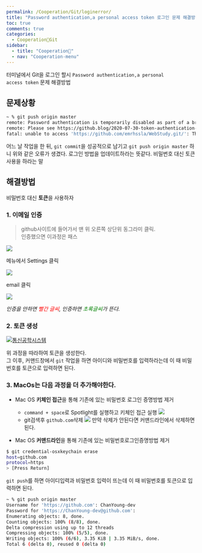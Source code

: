 ```yaml
---
permalink: /Cooperation/Git/loginerror/
title: "Password authentication,a personal access token 로그인 문제 해결방법"
toc: true
comments: true
categories:
  - Cooperation🐸Git
sidebar:
  - title: "Cooperation🐸"
  - nav: "Cooperation-menu"
---
```

터미널에서 Git을 로그인 할시 <code>Password authentication,a personal access token</code> 문제 해결방법

## 문제상황

```sh
~ % git push origin master
remote: Password authentication is temporarily disabled as part of a brownout. Please use a personal access token instead.
remote: Please see https://github.blog/2020-07-30-token-authentication-requirements-for-api-and-git-operations/ for more information.
fatal: unable to access 'https://github.com/emrhssla/WebStudy.git/': The requested URL returned error: 403
```

어느 날 작업을 한 뒤, `git commit`을 성공적으로 남기고 `git push origin master` 하니 위와 같은 오류가 생겼다. 로그인 방법을 업데이트하라는 뜻같다. 비밀번호 대신 토큰사용을 하라는 말

## 해결방법

비밀번호 대신 **토큰**을 사용하자

### 1. 이메일 인증
> github사이트에 들어가서 맨 위 오른쪽 상단위 동그라미 클릭.   
> 인증했으면 이과정은 패스

![]({{site.baseurl}}/assets/images/Cooperation/gitloginerror.png)

메뉴에서 Settings 클릭


![]({{site.baseurl}}/assets/images/Cooperation/gitloginerror2.png)

email 클릭

![]({{site.baseurl}}/assets/images/Cooperation/gitloginerror3.png)

*인증을 안하면 <span style="color:red">빨간 글씨</span>, 인증하면 <span style="color:green">초록글씨</span>가 뜬다.*

### 2. 토큰 생성

[![통신공학시스템]({{site.baseurl}}/assets/images/Cooperation/token.png)](https://docs.github.com/en/github/authenticating-to-github/keeping-your-account-and-data-secure/creating-a-personal-access-token)

위 과정을 따라하여 토큰을 생성한다.  
그 이후, 커맨드창에서 `git` 작업을 하면 아이디와 비밀번호를 입력하라는데 이 때 비밀번호를 토큰으로 입력하면 된다.

### 3. MacOs는 다음 과정을 더 추가해야한다.

  - Mac OS **키체인 접근**을 통해 기존에 있는 비밀번호 로그인 증명방법 제거

    - `command + space`로 Spotlight를 실행하고 키체인 접근 실행
      ![]({{site.baseurl}}/assets/images/Cooperation/gitloginerror4.png)
    - git검색후 `github.com`삭제
      ![]({{site.baseurl}}/assets/images/Cooperation/gitloginerror5.png)
      만약 삭제가 안된다면 커맨드라인에서 삭제하면 된다.

  - Mac OS **커맨드라인**을 통해 기존에 있는 비밀번호로그인증명방법 제거
  ```sh
  $ git credential-osxkeychain erase
  host=github.com
  protocol=https
  > [Press Return]
  ```
  `git push`를 하면 아이디입력과 비밀번호 입력이 뜨는데 이 때 비밀번호를 토큰으로 입력하면 된다.
  ```sh
  ~ % git push origin master
  Username for 'https://github.com': ChanYoung-dev
  Password for 'https://ChanYoung-dev@github.com': 
  Enumerating objects: 8, done.
  Counting objects: 100% (8/8), done.
  Delta compression using up to 12 threads
  Compressing objects: 100% (5/5), done.
  Writing objects: 100% (6/6), 3.35 KiB | 3.35 MiB/s, done.
  Total 6 (delta 0), reused 0 (delta 0)
  ```